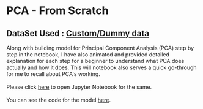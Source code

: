 # PCA - From Scratch

## DataSet Used : [Custom/Dummy data](pca_data)

Along with building model for Principal Component Analysis (PCA) step by step in the notebook, I have also animated and provided detailed explanation for each step for a beginner
to understand what PCA does actually and how it does. This will notebook also serves a quick go-through for me to recall about PCA's working. <br /><br />
Please click [here](<PCA - Built from scratch.ipynb>) to open Jupyter Notebook for the same.<br /><br />
You can see the code for the model [here](my_pca_from_scratch.py).

